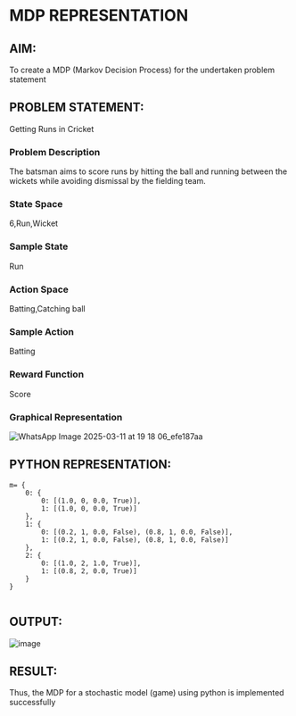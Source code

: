# MDP REPRESENTATION

## AIM:
To create a MDP (Markov Decision Process) for the undertaken problem statement

## PROBLEM STATEMENT:
Getting Runs in Cricket

### Problem Description
The batsman aims to score runs by hitting the ball and running between the wickets while avoiding dismissal by the fielding team.

### State Space
6,Run,Wicket

### Sample State
Run

### Action Space
Batting,Catching ball

### Sample Action
Batting

### Reward Function
Score

### Graphical Representation
![WhatsApp Image 2025-03-11 at 19 18 06_efe187aa](https://github.com/user-attachments/assets/fee62233-878d-4328-94c5-cfc534c135f8)


## PYTHON REPRESENTATION:
```
m= {
    0: {
        0: [(1.0, 0, 0.0, True)],  
        1: [(1.0, 0, 0.0, True)]
    },
    1: {
        0: [(0.2, 1, 0.0, False), (0.8, 1, 0.0, False)],  
        1: [(0.2, 1, 0.0, False), (0.8, 1, 0.0, False)]
    },
    2: {
        0: [(1.0, 2, 1.0, True)],
        1: [(0.8, 2, 0.0, True)]
    }
}


```

## OUTPUT:
![image](https://github.com/user-attachments/assets/6cf38e23-ac13-4c1f-84a2-dc89a64f2f17)


## RESULT:
Thus, the MDP for a stochastic model (game) using python is implemented successfully


